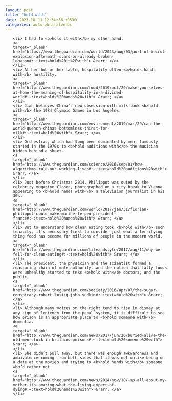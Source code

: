 ```yaml
---
layout: post
title: "hold with"
date: 2023-10-11 12:34:56 +0530
categories: auto-phrasalverbs
---
```

<ol>

    <li> I had to <b>hold it with</b> my other hand.
    <a 
    target="_blank" 
    href="https://www.theguardian.com/world/2023/aug/03/port-of-beirut-explosion-aftermath-scars-on-already-broken-lebanon#:~:text=hold%20it%20with"> &rarr; </a>
    </li>
    <li> At her hob or her table, hospitality often <b>holds hands with</b> hostility.
    <a 
    target="_blank" 
    href="http://www.theguardian.com/food/2019/oct/29/make-yourselves-at-home-the-meaning-of-hospitality-in-a-divided-world#:~:text=holds%20hands%20with"> &rarr; </a>
    </li>
    <li> Jian believes China’s new obsession with milk took <b>hold with</b> the 1984 Olympic Games in Los Angeles.
    <a 
    target="_blank" 
    href="http://www.theguardian.com/environment/2019/mar/29/can-the-world-quench-chinas-bottomless-thirst-for-milk#:~:text=hold%20with"> &rarr; </a>
    </li>
    <li> Orchestras, which had long been dominated by men, famously started in the 1970s to <b>hold auditions with</b> the musician hidden behind a sheet.
    <a 
    target="_blank" 
    href="http://www.theguardian.com/science/2016/sep/01/how-algorithms-rule-our-working-lives#:~:text=hold%20auditions%20with"> &rarr; </a>
    </li>
    <li> Just before Christmas 2014, Philippot was outed by the celebrity magazine Closer, photographed on a city break to Vienna appearing to <b>hold hands with</b> a television journalist in his 30s.
    <a 
    target="_blank" 
    href="http://www.theguardian.com/world/2017/jan/31/florian-philippot-could-make-marine-le-pen-president-france#:~:text=hold%20hands%20with"> &rarr; </a>
    </li>
    <li> But to understand how clean eating took <b>hold with</b> such tenacity, it’s necessary first to consider just what a terrifying thing food has become for millions of people in the modern world.
    <a 
    target="_blank" 
    href="http://www.theguardian.com/lifeandstyle/2017/aug/11/why-we-fell-for-clean-eating#:~:text=hold%20with"> &rarr; </a>
    </li>
    <li> The president, the physician and the scientist formed a reassuring chain of male authority, and the notion that fatty foods were unhealthy started to take <b>hold with</b> doctors, and the public.
    <a 
    target="_blank" 
    href="http://www.theguardian.com/society/2016/apr/07/the-sugar-conspiracy-robert-lustig-john-yudkin#:~:text=hold%20with"> &rarr; </a>
    </li>
    <li> Although many voices on the right tend to rise in dismay at any sign of leniency from the penal system, it is difficult to see how prison is an appropriate place to <b>hold someone with</b> dementia.
    <a 
    target="_blank" 
    href="http://www.theguardian.com/news/2017/jun/20/buried-alive-the-old-men-stuck-in-britains-prisons#:~:text=hold%20someone%20with"> &rarr; </a>
    </li>
    <li> She didn’t pull away, but there was enough awkwardness and ambivalence coming from both sides that it was not unlike being on a date at the movies and trying to <b>hold hands with</b> someone who’d rather not.
    <a 
    target="_blank" 
    href="http://www.theguardian.com/news/2014/nov/18/-sp-all-about-my-mother-its-amazing-what-the-living-expect-of-dying#:~:text=hold%20hands%20with"> &rarr; </a>
    </li>